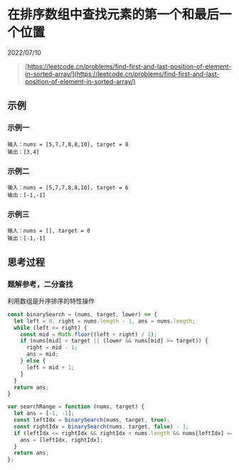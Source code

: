 # 在排序数组中查找元素的第一个和最后一个位置

2022/07/10

> [https://leetcode.cn/problems/find-first-and-last-position-of-element-in-sorted-array/](https://leetcode.cn/problems/find-first-and-last-position-of-element-in-sorted-array/)

## 示例

### 示例一

```text
输入：nums = [5,7,7,8,8,10], target = 8
输出：[3,4]
```

### 示例二

```text
输入：nums = [5,7,7,8,8,10], target = 6
输出：[-1,-1]
```

### 示例三

```text
输入：nums = [], target = 0
输出：[-1,-1]
```

## 思考过程

### 题解参考，二分查找

利用数组是升序排序的特性操作

```javascript
const binarySearch = (nums, target, lower) => {
  let left = 0, right = nums.length - 1, ans = nums.length;
  while (left <= right) {
    const mid = Math.floor((left + right) / 2);
    if (nums[mid] > target || (lower && nums[mid] >= target)) {
      right = mid - 1;
      ans = mid;
    } else {
      left = mid + 1;
    }
  }
  return ans;
}

var searchRange = function (nums, target) {
  let ans = [-1, -1];
  const leftIdx = binarySearch(nums, target, true);
  const rightIdx = binarySearch(nums, target, false) - 1;
  if (leftIdx <= rightIdx && rightIdx < nums.length && nums[leftIdx] === target && nums[rightIdx] === target) {
    ans = [leftIdx, rightIdx];
  }
  return ans;
};
```
